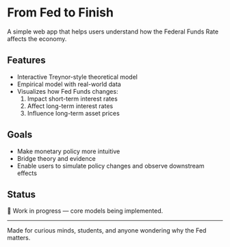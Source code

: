 # From Fed to Finish

A simple web app that helps users understand how the Federal Funds Rate affects the economy.

## Features

- Interactive Treynor-style theoretical model
- Empirical model with real-world data
- Visualizes how Fed Funds changes:
  1. Impact short-term interest rates
  2. Affect long-term interest rates
  3. Influence long-term asset prices

## Goals

- Make monetary policy more intuitive
- Bridge theory and evidence
- Enable users to simulate policy changes and observe downstream effects

## Status

🚧 Work in progress — core models being implemented.


---

Made for curious minds, students, and anyone wondering why the Fed matters.
